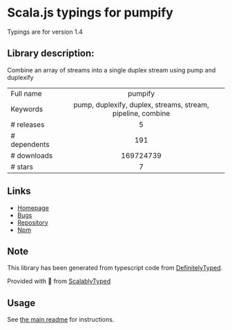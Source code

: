 
# Scala.js typings for pumpify

Typings are for version 1.4

## Library description:
Combine an array of streams into a single duplex stream using pump and duplexify

|                    |                 |
| ------------------ | :-------------: |
| Full name          | pumpify |
| Keywords           | pump, duplexify, duplex, streams, stream, pipeline, combine |
| # releases         | 5 |
| # dependents       | 191 |
| # downloads        | 169724739 |
| # stars            | 7 |

## Links
- [Homepage](https://github.com/mafintosh/pumpify)
- [Bugs](https://github.com/mafintosh/pumpify/issues)
- [Repository](https://github.com/mafintosh/pumpify)
- [Npm](https://www.npmjs.com/package/pumpify)
    


## Note
This library has been generated from typescript code from [DefinitelyTyped](https://definitelytyped.org).

Provided with :purple_heart: from [ScalablyTyped](https://github.com/oyvindberg/ScalablyTyped)

## Usage
See [the main readme](../../readme.md) for instructions.


